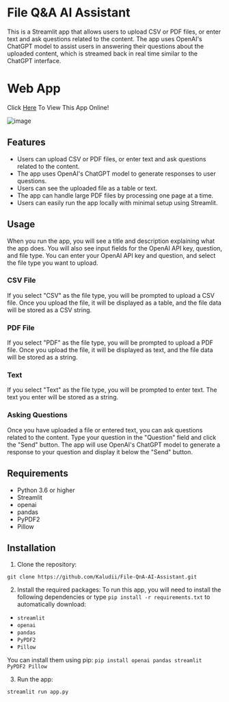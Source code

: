 
# File Q&A AI Assistant

This is a Streamlit app that allows users to upload CSV or PDF files, or enter text and ask questions related to the content. The app uses OpenAI's ChatGPT model to assist users in answering their questions about the uploaded content, which is streamed back in real time similar to the ChatGPT interface.

# Web App
Click [Here](https://huggingface.co/spaces/Kaludi/File-QnA-AI-Assistant_App "Here") To View This App Online!

![image](https://user-images.githubusercontent.com/63890666/224580639-2aeec181-e7ad-446a-af69-0d2bfea33dff.png)


## Features

-   Users can upload CSV or PDF files, or enter text and ask questions related to the content.
-   The app uses OpenAI's ChatGPT model to generate responses to user questions.
-   Users can see the uploaded file as a table or text.
-   The app can handle large PDF files by processing one page at a time.
-   Users can easily run the app locally with minimal setup using Streamlit.


## Usage

When you run the app, you will see a title and description explaining what the app does. You will also see input fields for the OpenAI API key, question, and file type. You can enter your OpenAI API key and question, and select the file type you want to upload.

### CSV File

If you select "CSV" as the file type, you will be prompted to upload a CSV file. Once you upload the file, it will be displayed as a table, and the file data will be stored as a CSV string.

### PDF File

If you select "PDF" as the file type, you will be prompted to upload a PDF file. Once you upload the file, it will be displayed as text, and the file data will be stored as a string.

### Text

If you select "Text" as the file type, you will be prompted to enter text. The text you enter will be stored as a string.

### Asking Questions

Once you have uploaded a file or entered text, you can ask questions related to the content. Type your question in the "Question" field and click the "Send" button. The app will use OpenAI's ChatGPT model to generate a response to your question and display it below the "Send" button.

## Requirements

-   Python 3.6 or higher
-   Streamlit
-   openai
-   pandas
-   PyPDF2
-   Pillow

## Installation

1.  Clone the repository:

`git clone https://github.com/Kaludii/File-QnA-AI-Assistant.git` 

2.  Install the required packages:
To run this app, you will need to install the following dependencies or type `pip install -r requirements.txt` to automatically download:

-   `streamlit`
-   `openai`
-   `pandas`
-   `PyPDF2`
-   `Pillow`

You can install them using pip:
`pip install openai pandas streamlit PyPDF2 Pillow` 

3.  Run the app:

`streamlit run app.py`
